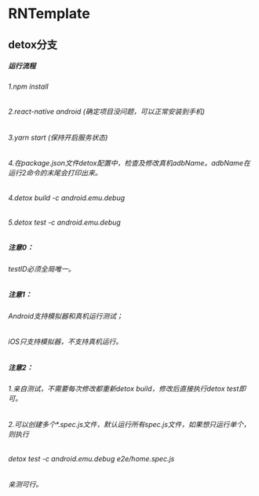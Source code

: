 # RNTemplate

## detox分支

##### 运行流程

###### 1.npm install
###### 2.react-native android (确定项目没问题，可以正常安装到手机)
###### 3.yarn start (保持开启服务状态)
###### 4.在package.json文件detox配置中，检查及修改真机adbName。adbName在运行2命令的末尾会打印出来。
###### 4.detox build -c android.emu.debug
###### 5.detox test -c android.emu.debug


##### 注意0：
###### testID必须全局唯一。

##### 注意1：
###### Android支持模拟器和真机运行测试；
###### iOS只支持模拟器，不支持真机运行。

##### 注意2：
###### 1.亲自测试，不需要每次修改都重新detox build，修改后直接执行detox test即可。
###### 2.可以创建多个*.spec.js文件，默认运行所有spec.js文件，如果想只运行单个，则执行
######     detox test -c android.emu.debug e2e/home.spec.js
######     亲测可行。
